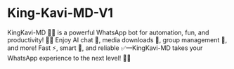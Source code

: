 # King-Kavi-MD-V1
KingKavi-MD 🤖🔥 is a powerful WhatsApp bot for automation, fun, and productivity! 🚀✨ Enjoy AI chat 🤖, media downloads 🎥, group management 🔧, and more! Fast ⚡, smart 🧠, and reliable ✅—KingKavi-MD takes your WhatsApp experience to the next level! 🚀💯
